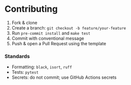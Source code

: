 # Contributing

1. Fork & clone
2. Create a branch: `git checkout -b feature/your-feature`
3. Run `pre-commit install` and `make test`
4. Commit with conventional message
5. Push & open a Pull Request using the template

### Standards
- Formatting: `black`, `isort`, `ruff`
- Tests: `pytest`
- Secrets: do not commit; use GitHub Actions secrets
